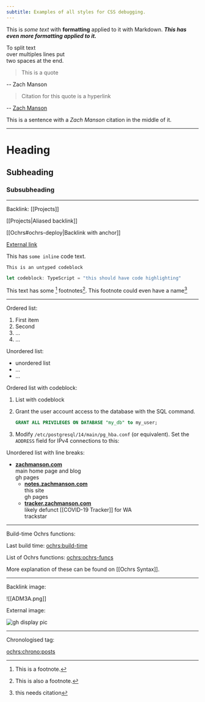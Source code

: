 ```yaml
---
subtitle: Examples of all styles for CSS debugging.
---
```

This is *some text* with **formatting** applied to it with Markdown.  ***This has even more formatting applied to it.***

To split text  
over multiples lines put  
two spaces at the end.

> This is a quote

-- Zach Manson

> Citation for this quote is a hyperlink

-- [Zach Manson](https://zachmanson.com)

This is a sentence with a <cite>Zach Manson</cite> citation in the middle of it.

---

# Heading

## Subheading

### Subsubheading

---

Backlink: [[Projects]]

[[Projects|Aliased backlink]]

[[Ochrs#ochrs-deploy|Backlink with anchor]]

[External link](https://suricrasia.online/unfiction/basilisk/)

This has `some inline` code text.

```
This is an untyped codeblock
```

```ts
let codeblock: TypeScript = "this should have code highlighting"
```

This text has some [^1] footnotes[^2]. This footnote could even have a name[^citation needed]

---

Ordered list:

1. First item
2. Second
3. ...
4. ...

Unordered list:

- unordered list
- ...
- ...

Ordered list with codeblock:

1. List with codeblock
2. Grant the user account access to the database with the SQL command. 

    ```sql
    GRANT ALL PRIVILEGES ON DATABASE "my_db" to my_user;
    ```

3. Modify `/etc/postgresql/14/main/pg_hba.conf` (or equivalent). Set the `ADDRESS` field for IPv4 connections to this:

Unordered list with line breaks:

- **[zachmanson.com](https://zachmanson.com)**  
  main home page and blog  
  gh pages
	- **[notes.zachmanson.com](https://notes.zachmanson.com)**  
	  this site  
	  gh pages
	- **[tracker.zachmanson.com](https://tracker.zachmanson.com)**  
	  likely defunct [[COVID-19 Tracker]] for WA  
	  trackstar

---

Build-time Ochrs functions:

Last build time: <ochrs:build-time>

List of Ochrs functions: <ochrs:ochrs-funcs>

More explanation of these can be found on [[Ochrs Syntax]].

---

Backlink image:

![[ADM3A.png]]


External image:

![gh display pic](https://avatars.githubusercontent.com/u/24368336)

---

Chronologised tag:

<ochrs:chrono:posts>

[^1]: This is a footnote.
[^2]: This is also a footnote.
[^citation needed]: this needs citation

